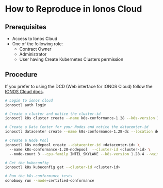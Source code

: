 # How to Reproduce in Ionos Cloud

## Prerequisites

- Access to Ionos Cloud
- One of the following role:
  - Contract Owner
  - Administrator
  - User having Create Kubernetes Clusters permission

## Procedure

If you prefer to using the DCD (Web interface for IONOS Cloud) follow the [IONOS Cloud docs](https://docs.ionos.com/cloud/managed-services/managed-kubernetes/how-tos).

```bash
# Login to ionos cloud
ionosctl auth login

# Create a cluster and notice the cluster-id
ionosctl k8s cluster create --name k8s-conformance-1.28 --k8s-version 1.28.4 --wait-for-state

# Create a Data Center for your Nodes and notice the datacenter-id
ionosctl datacenter create --name k8s-conformance-1.28-dc --location de/fra --wait-for-request

# Create a Node Pool
ionosctl k8s nodepool create --datacenter-id <datacenter-id> \ 
  --name k8s-conformance-1.28-nodepool  --cluster-id <cluster-id> \ 
  --node-count 3 --cpu-family INTEL_SKYLAKE --k8s-version 1.28.4 --wait-for-state

# Get the kubeconfig
ionosctl k8s kubeconfig get --cluster-id <cluster-id>

# Run the k8s-conformance tests
sonobuoy run --mode=certified-conformance
```

